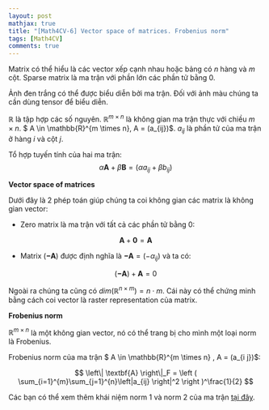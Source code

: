 ```yaml
---
layout: post
mathjax: true
title: "[Math4CV-6] Vector space of matrices. Frobenius norm"
tags: [Math4CV]
comments: true
---
```


Matrix có thể hiểu là các vector xếp cạnh nhau hoặc bảng có $n$ hàng và $m$ cột. Sparse matrix là ma trận với phần lớn các phần tử bằng 0.

Ảnh đen trắng có thể được biểu diễn bởi ma trận. Đối với ảnh màu chúng ta cần dùng tensor để biểu diễn.

$\mathbb{R}$ là tập hợp các số nguyên. $\mathbb{R}^{m \times n}$ là không gian ma trận thực với chiều $m \times n$. $ A \in \mathbb{R}^{m \times n}, A = (a_{ij})$. $a_{i j}$ là phần tử của ma trận ở hàng $i$ và cột $j$.

Tổ hợp tuyến tính của hai ma trận:
$$ \alpha \textbf{A} + \beta \textbf{B} = (\alpha a_{ij} + \beta b_{ij}) $$

**Vector space of matrices**

Dưới đây là 2 phép toán giúp chúng ta coi không gian các matrix là không gian vector:
- Zero matrix là ma trận với tất cả các phần tử bằng 0:

$$\textbf{A} + \textbf{0} = \textbf{A} $$

- Matrix ($\mathbf{-A}$) được định nghĩa là  $\mathbf{-A} = (-\alpha_{ij})$ và ta có:

$$(\mathbf{-A}) + \mathbf{A} = 0$$

Ngoài ra chúng ta cũng có $dim(\mathbb{R}^{n \times m}) = n \cdot m$. Cái này có thể chứng minh bằng cách coi vector là raster representation của matrix.

**Frobenius norm** 

$\mathbb{R}^{m \times n}$ là một không gian vector, nó có thể trang bị cho mình một loại norm là Frobenius.

Frobenius norm của ma trận $ A \in \mathbb{R}^{m \times n} , A = (a_{i j})$:

$$ \left\| \textbf{A} \right\|_F = \left ( \sum_{i=1}^{m}\sum_{j=1}^{n}\left|a_{ij} \right|^2 \right )^\frac{1}{2} $$

Các bạn có thể xem thêm khái niệm norm 1 và norm 2 của ma trận [tại đây](https://huytranvan2010.github.io/Math4CV-2-Norm-distance-similarity/).
